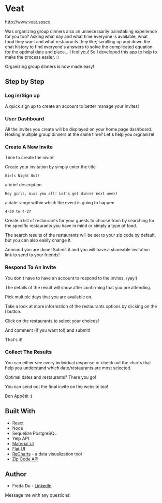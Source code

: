 # Veat

http://www.veat.space

Was organizing group dinners also an unnecessarily painstaking experience for you too? Asking what day and what time everyone is available, what food they want and what restaurants they like; scrolling up and down the chat history to find everyone's answers to solve the complicated equation for the optimal date and place... I feel you! So I developed this app to help to make the process easier. :)

Organizing group dinners is now made easy! 

## Step by Step 

### Log in/Sign up

A quick sign up to create an account to better manage your invites! 


### User Dashboard

All the invites you create will be displayed on your home page dashboard. Hosting multiple group dinners at the same time? Let's help you orgnanize!


### Create A New Invite

Time to create the invite! 

Create your invitation by simply enter the title
```
Girls Night Out!
```
a brief description
```
Hey girls, miss you all! Let's get dinner next week! 
```
a date range within which the event is going to happen
```
4-20 to 4-27
```
Create a list of restaurants for your guests to choose from by searching for the specific restaurants you have in mind or simply a type of food.

The search results of the restaurants will be set to your zip code by default, but you can also easily change it.

Annnnnd you are done! Submit it and you will have a shareable invitation link to send to your friends!


### Respond To An Invite

You don't have to have an account to respond to the invites. (yay!)

The details of the result will show after confirming that you are attending.

Pick multiple days that you are available on.

Take a look at more information of the restaurants options by clicking on the i button.

Click on the restaurants to select your choices!

And comment (if you want to!) and submit!

That's it!
 
### Collect The Results

You can either see every individual response or check out the charts that help you understand which date/restaurants are most selected.

Optimal dates and restaurants? There you go!

You can send out the final invite on the website too!

Bon Appétit :)


## Built With

* React
* Node
* Sequelize PostgreSQL
* Yelp API
* [Material UI](https://material.io/)
* [Flat UI](http://designmodo.github.io/Flat-UI/)
* [ReCharts](https://github.com/recharts/recharts) - a data visualization tool
* [Zip Code API](https://www.zipcodeapi.com/API)

## Author

* Freda Du - [LinkedIn](https://www.linkedin.com/in/freda-du-5046438a/)

Message me with any questions!

